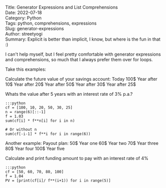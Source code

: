 Title: Generator Expressions and List Comprehensions  
Date: 2022-07-18  
Category: Python  
Tags: python, comprehensions, expressions  
Slug: generator-expressions  
Author: streetyogi  
Summary: Explicit is better than implicit, I know, but where is the fun in that :)   

I can't help myself, but I feel pretty comfortable with generator expressions and comprehensions, so much that I always prefer them over for loops.

Take this examples:

Calculate the future value of your savings account:
Today 100$
Year after 10$
Year after 20$
Year after 50$
Year after 30$
Year after 25$

Whats the value after 5 years with an interest rate of 3% p.a.?

    :::python
    cf = [100, 10, 20, 50, 30, 25]
    n = range(6)[::-1]
    f = 1.03
    sum(cf[i] * f**n[i] for i in n)
    
    # Or without n
    sum(cf[-i-1] * f**i for i in range(6))
  
Another example:
Payout plan:
50$ Year one
60$ Year two
70$ Year three
80$ Year four
100$ Year five

Calculate and print funding amount to pay with an interest rate of 4%

    :::python
    cf = [50, 60, 70, 80, 100]  
    f = 1.04  
    PV = [print(cf[i]/ f**(i+1)) for i in range(5)]  
  
